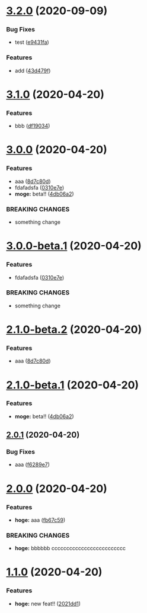 # [3.2.0](https://github.com/deepblue-will/angular-library-release-test/compare/v3.1.0...v3.2.0) (2020-09-09)


### Bug Fixes

* test ([e9431fa](https://github.com/deepblue-will/angular-library-release-test/commit/e9431fa633f0f859db829c67c0ac029558910483))


### Features

* add ([43d479f](https://github.com/deepblue-will/angular-library-release-test/commit/43d479f2605e615bf781c9eeea4c785d8ac4c3fa))

# [3.1.0](https://github.com/deepblue-will/angular-library-release-test/compare/v3.0.0...v3.1.0) (2020-04-20)


### Features

* bbb ([df19034](https://github.com/deepblue-will/angular-library-release-test/commit/df19034b0b5d257b90f5705b29e15aff58f4f845))

# [3.0.0](https://github.com/deepblue-will/angular-library-release-test/compare/v2.0.1...v3.0.0) (2020-04-20)


### Features

* aaa ([8d7c80d](https://github.com/deepblue-will/angular-library-release-test/commit/8d7c80d4e98bf97d4e39de60dff318aeefbdd1b3))
* fdafadsfa ([0310e7e](https://github.com/deepblue-will/angular-library-release-test/commit/0310e7e6b9510e550821664a435196dc418194d8))
* **moge:** beta!! ([4db06a2](https://github.com/deepblue-will/angular-library-release-test/commit/4db06a2547795ea5df57f4c4f0995a055efe9509))


### BREAKING CHANGES

* something change

# [3.0.0-beta.1](https://github.com/deepblue-will/angular-library-release-test/compare/v2.1.0-beta.2...v3.0.0-beta.1) (2020-04-20)


### Features

* fdafadsfa ([0310e7e](https://github.com/deepblue-will/angular-library-release-test/commit/0310e7e6b9510e550821664a435196dc418194d8))


### BREAKING CHANGES

* something change

# [2.1.0-beta.2](https://github.com/deepblue-will/angular-library-release-test/compare/v2.1.0-beta.1...v2.1.0-beta.2) (2020-04-20)


### Features

* aaa ([8d7c80d](https://github.com/deepblue-will/angular-library-release-test/commit/8d7c80d4e98bf97d4e39de60dff318aeefbdd1b3))

# [2.1.0-beta.1](https://github.com/deepblue-will/angular-library-release-test/compare/v2.0.1...v2.1.0-beta.1) (2020-04-20)


### Features

* **moge:** beta!! ([4db06a2](https://github.com/deepblue-will/angular-library-release-test/commit/4db06a2547795ea5df57f4c4f0995a055efe9509))

## [2.0.1](https://github.com/deepblue-will/angular-library-release-test/compare/v2.0.0...v2.0.1) (2020-04-20)


### Bug Fixes

* aaa ([f6289e7](https://github.com/deepblue-will/angular-library-release-test/commit/f6289e7efcc64973e80c82c23730f54e25416da6))

# [2.0.0](https://github.com/deepblue-will/angular-library-release-test/compare/v1.1.0...v2.0.0) (2020-04-20)


### Features

* **hoge:** aaa ([fb67c59](https://github.com/deepblue-will/angular-library-release-test/commit/fb67c595c92c679d250b68fb86c41cca59eac697))


### BREAKING CHANGES

* **hoge:** bbbbbb
ccccccccccccccccccccccccc

# [1.1.0](https://github.com/deepblue-will/angular-library-release-test/compare/v1.0.1...v1.1.0) (2020-04-20)


### Features

* **hoge:** new feat!! ([2021dd1](https://github.com/deepblue-will/angular-library-release-test/commit/2021dd19196bf753ae92c5f58136ff504b8edf9e))
